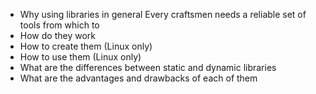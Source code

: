 - Why using libraries in general
Every craftsmen needs a reliable set of tools from which to 
- How do they work
- How to create them (Linux only)
- How to use them (Linux only)
- What are the differences between static and dynamic libraries
- What are the advantages and drawbacks of each of them
